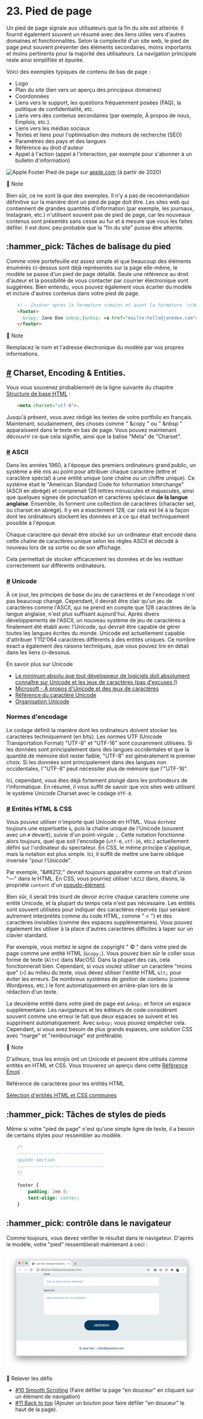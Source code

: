 # 23. Pied de page

Un pied de page signale aux utilisateurs que la fin du site est atteinte. Il fournit également souvent un résumé avec des liens utiles vers d'autres domaines et fonctionnalités. Selon la complexité d'un site web, le pied de page peut souvent présenter des éléments secondaires, moins importants et moins pertinents pour la majorité des utilisateurs. La navigation principale reste ainsi simplifiée et épurée.

Voici des exemples typiques de contenu de bas de page :

* Logo
* Plan du site (lien vers un aperçu des principaux domaines)
* Coordonnées
* Liens vers le support, les questions fréquemment posées (FAQ), la politique de confidentialité, etc.
* Liens vers des contenus secondaires (par exemple, À propos de nous, Emplois, etc.).
* Liens vers les médias sociaux
* Textes et liens pour l'optimisation des moteurs de recherche (SEO)
* Paramètres des pays et des langues
* Référence au droit d'auteur
* Appel à l'action (appel à l'interaction, par exemple pour s'abonner à un bulletin d'information)

![Apple Footer](https://raw.githubusercontent.com/inetis-ch/viscom-cie1/main/asset/img/apple\_footer.fa2f012e.png) Pied de page sur [apple.com](https://apple.com) (à partir de 2020)

:memo: Note

Bien sûr, ce ne sont là que des exemples. Il n'y a pas de recommandation définitive sur la manière dont un pied de page doit être. Les sites web qui contiennent de grandes quantités d'information (par exemple, les journaux, Instagram, etc.) n'utilisent souvent pas de pied de page, car les nouveaux contenus sont présentés sans cesse au fur et à mesure que vous les faites défiler. Il est donc peu probable que la "fin du site" puisse être atteinte.

## :hammer\_pick: Tâches de balisage du pied

Comme votre portefeuille est assez simple et que beaucoup des éléments énumérés ci-dessus sont déjà représentés sur la page elle-même, le modèle se passe d'un pied de page détaillé. Seule une référence au droit d'auteur et la possibilité de vous contacter par courrier électronique sont suggérées. Bien entendu, vous pouvez également vous écarter du modèle et inclure d'autres contenus dans votre pied de page.

```html
    <!-- Insérer après la fermeture </main> et avant la fermeture `</body> tag-->
    <footer>
      &copy; Jane Doe &nbsp;|&nbsp; <a href="mailto:hello@janedoe.com">hello@janedoe.com</a>
    </footer>
```

:memo: Note

Remplacez le nom et l'adresse électronique du modèle par vos propres informations.

## [#](23.pied.md#charset-encoding-entities) Charset, Encoding & Entities.

Vous vous souvenez probablement de la ligne suivante du chapitre [Structure de base HTML](guide/04\_structure\_de\_base\_html/) :

```html
    <meta charset="utf-8">.
```

Jusqu'à présent, vous avez rédigé les textes de votre portfolio en français. Maintenant, soudainement, des choses comme " \&copy " ou " \&nbsp " apparaissent dans le texte en bas de page. Vous pouvez maintenant découvrir ce que cela signifie, ainsi que la balise "Meta" de "Charset".

### [#](23.pied.md#ascii) ASCII

Dans les années 1960, à l'époque des premiers ordinateurs grand public, un système a été mis au point pour attribuer chaque caractère (lettre et caractère spécial) à une entité unique (une chaîne ou un chiffre unique). Ce système était le "American Standard Code for Information Interchange" (ASCII en abrégé) et comprenait 128 lettres minuscules et majuscules, ainsi que quelques signes de ponctuation et caractères spéciaux **de la langue anglaise**. Ensemble, ils forment une collection de caractères (character set, ou charset en abrégé). Il y en a exactement 128, car cela est lié à la façon dont les ordinateurs stockent les données et à ce qui était techniquement possible à l'époque.

Chaque caractère qui devait être stocké sur un ordinateur était encodé dans cette chaîne de caractères unique selon les règles ASCII et décodé à nouveau lors de sa sortie ou de son affichage.

Cela permettait de stocker efficacement les données et de les restituer correctement sur différents ordinateurs.

### [#](23.pied.md#unicode) Unicode

À ce jour, les principes de base du jeu de caractères et de l'encodage n'ont pas beaucoup changé. Cependant, il devrait être clair qu'un jeu de caractères comme l'ASCII, qui ne prend en compte que 128 caractères de la langue anglaise, n'est plus suffisant aujourd'hui. Après divers développements de l'ASCII, un nouveau système de jeu de caractères a finalement été établi avec l'Unicode, qui devrait être capable de gérer toutes les langues écrites du monde. Unicode est actuellement capable d'attribuer 1'112'064 caractères différents à des entités uniques. Ce nombre exact a également des raisons techniques, que vous pouvez lire en détail dans les liens ci-dessous.

En savoir plus sur Unicode

* [Le minimum absolu que tout développeur de logiciels doit absolument connaître sur Unicode et les jeux de caractères (pas d'excuses !)](https://www.joelonsoftware.com/2003/10/08/the-absolute-minimum-every-software-developer-absolutely-positively-must-know-about-unicode-and-character-sets-no-excuses/)
* [Microsoft - À propos d'Unicode et des jeux de caractères](https://docs.microsoft.com/de-de/windows/win32/intl/unicode?redirectedfrom=MSDN)
* [Référence du caractère Unicode](https://en.wikipedia.org/wiki/List\_of\_Unicode\_characters)
* [Organisation Unicode](https://unicode.org/)

### Normes d'encodage

Le codage définit la manière dont les ordinateurs doivent stocker les caractères techniquement (en bits). Les normes UTF (Unicode Transportation Format) "UTF-8" et "UTF-16" sont couramment utilisées. Si les données sont principalement dans des langues occidentales et que la quantité de mémoire doit rester faible, "UTF-8" est généralement le premier choix. Si les données sont principalement dans des langues non occidentales, l'"UTF-8" peut nécessiter plus de mémoire que l'"UTF-16".

Ici, cependant, vous êtes déjà fortement plongé dans les profondeurs de l'informatique. En résumé, il vous suffit de savoir que vos sites web utilisent le système Unicode Charset avec le codage `UTF-8`.

### [#](23.pied.md#html-css-entities) Entités HTML & CSS

Vous pouvez utiliser n'importe quel Unicode en HTML. Vous écrivez toujours une esperluette `&`, puis la chaîne unique de l'Unicode (souvent avec un `#` devant), suivie d'un point-virgule `;`. Cette notation fonctionne alors toujours, quel que soit l'encodage (`utf-8`, `utf-16`, etc.) actuellement défini sur l'ordinateur du spectateur. En CSS, le même principe s'applique, mais la notation est plus simple. Ici, il suffit de mettre une barre oblique inversée "pour l'Unicode".

Par exemple, "\&#8212;" devrait toujours apparaître comme un trait d'union "—" dans le HTML. En CSS, vous pourriez utiliser `\8212` dans, disons, la propriété `content` d'un [pseudo-élément](guide/17\_pseudo-class\_pseudo-elements/).

Bien sûr, il serait très lourd de devoir écrire chaque caractère comme une entité Unicode, et la plupart du temps cela n'est pas nécessaire. Les entités sont souvent utilisées pour indiquer des caractères réservés (qui seraient autrement interprétés comme du code HTML, comme " < ") et des caractères invisibles (comme des espaces supplémentaires). Vous pouvez également les utiliser à la place d'autres caractères difficiles à taper sur un clavier standard.

Par exemple, vous mettez le signe de copyright " © " dans votre pied de page comme une entité HTML (`&copy;`). Vous pouvez bien sûr le coller sous forme de texte (`Alt+C` dans MacOS). Dans la plupart des cas, cela fonctionnerait bien. Cependant, si vous voulez utiliser un caractère "moins que" (`<`) au milieu du texte, vous devez utiliser l'entité HTML `&lt;` pour éviter les erreurs. De nombreux systèmes de gestion de contenu (comme Wordpress, etc.) le font automatiquement en arrière-plan lors de la rédaction d'un texte.

La deuxième entité dans votre pied de page est `&nbsp;` et force un espace supplémentaire. Les navigateurs et les éditeurs de code considèrent souvent comme une erreur le fait que deux espaces se suivent et les suppriment automatiquement. Avec `&nbsp;` vous pouvez empêcher cela. Cependant, si vous avez besoin de plus grands espaces, une solution CSS avec "marge" et "rembourrage" est préférable.

:memo: Note

D'ailleurs, tous les emojis ont un Unicode et peuvent être utilisés comme entités en HTML et CSS. Vous trouverez un aperçu dans cette [Référence Emoji](https://w3schoolsrus.github.io/charsets/ref\_emoji.html) .

Référence de caractères pour les entités HTML

[Sélection d'entités HTML et CSS communes](https://www.toptal.com/designers/htmlarrows/)

## :hammer\_pick: Tâches de styles de pieds

Même si votre "pied de page" n'est qu'une simple ligne de texte, il a besoin de certains styles pour ressembler au modèle.

```css
    /* 
    --------------------------------
    <pied> section
    --------------------------------
    */
    
    footer {
    	padding: 2em 0;
    	text-align: center;
    }
```

## :hammer\_pick: contrôle dans le navigateur

Comme toujours, vous devez vérifier le résultat dans le navigateur. D'après le modèle, votre "pied" ressemblerait maintenant à ceci :

![Pied de page](https://raw.githubusercontent.com/inetis-ch/viscom-cie1/main/asset/img/footer.2c5907de.png)

:mega: Relever les défis

* [#10 Smooth Scrolling](viscom-cie1/challenges/#\_10-smooth-scrolling) (Faire défiler la page "en douceur" en cliquant sur un élément de navigation)
* [#11 Back to top](viscom-cie1/challenges/#\_11-back-to-top) (Ajouter un bouton pour faire défiler "en douceur" le haut de la page).
